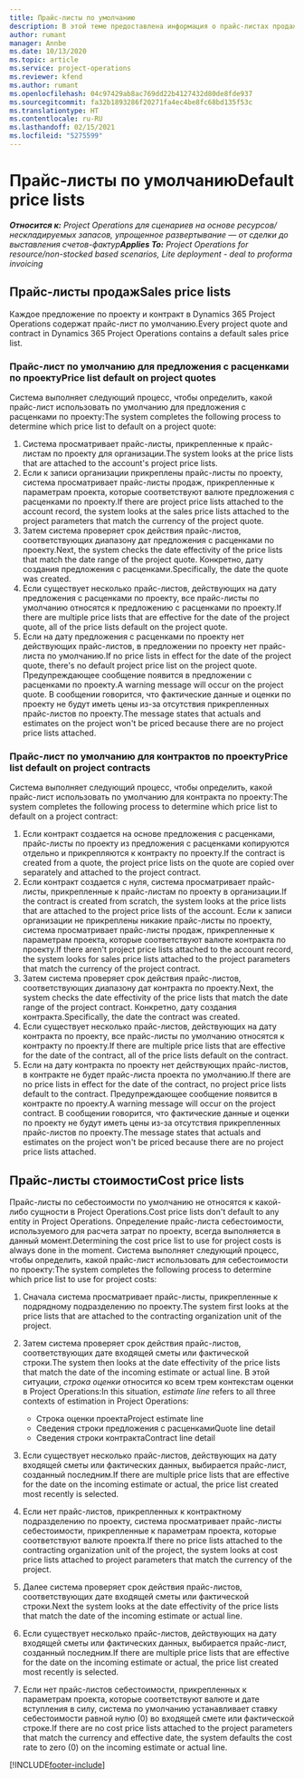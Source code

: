 ```yaml
---
title: Прайс-листы по умолчанию
description: В этой теме предоставлена информация о прайс-листах продаж и себестоимости по умолчанию в Project Operations.
author: rumant
manager: Annbe
ms.date: 10/13/2020
ms.topic: article
ms.service: project-operations
ms.reviewer: kfend
ms.author: rumant
ms.openlocfilehash: 04c97429ab8ac769dd22b4127432d80de8fde937
ms.sourcegitcommit: fa32b1893286f20271fa4ec4be8fc68bd135f53c
ms.translationtype: HT
ms.contentlocale: ru-RU
ms.lasthandoff: 02/15/2021
ms.locfileid: "5275599"
---
```

# <a name="default-price-lists"></a><span data-ttu-id="dba40-103">Прайс-листы по умолчанию</span><span class="sxs-lookup"><span data-stu-id="dba40-103">Default price lists</span></span>

<span data-ttu-id="dba40-104">_**Относится к:** Project Operations для сценариев на основе ресурсов/нескладируемых запасов, упрощенное развертывание — от сделки до выставления счетов-фактур_</span><span class="sxs-lookup"><span data-stu-id="dba40-104">_**Applies To:** Project Operations for resource/non-stocked based scenarios, Lite deployment - deal to proforma invoicing_</span></span>

## <a name="sales-price-lists"></a><span data-ttu-id="dba40-105">Прайс-листы продаж</span><span class="sxs-lookup"><span data-stu-id="dba40-105">Sales price lists</span></span>

<span data-ttu-id="dba40-106">Каждое предложение по проекту и контракт в Dynamics 365 Project Operations содержат прайс-лист по умолчанию.</span><span class="sxs-lookup"><span data-stu-id="dba40-106">Every project quote and contract in Dynamics 365 Project Operations contains a default sales price list.</span></span> 

### <a name="price-list-default-on-project-quotes"></a><span data-ttu-id="dba40-107">Прайс-лист по умолчанию для предложения с расценками по проекту</span><span class="sxs-lookup"><span data-stu-id="dba40-107">Price list default on project quotes</span></span>
<span data-ttu-id="dba40-108">Система выполняет следующий процесс, чтобы определить, какой прайс-лист использовать по умолчанию для предложения с расценками по проекту:</span><span class="sxs-lookup"><span data-stu-id="dba40-108">The system completes the following process to determine which price list to default on a project quote:</span></span>

1. <span data-ttu-id="dba40-109">Система просматривает прайс-листы, прикрепленные к прайс-листам по проекту для организации.</span><span class="sxs-lookup"><span data-stu-id="dba40-109">The system looks at the price lists that are attached to the account's project price lists.</span></span> 
2. <span data-ttu-id="dba40-110">Если к записи организации прикреплены прайс-листы по проекту, система просматривает прайс-листы продаж, прикрепленные к параметрам проекта, которые соответствуют валюте предложения с расценками по проекту.</span><span class="sxs-lookup"><span data-stu-id="dba40-110">If there are project price lists attached to the account record, the system looks at the sales price lists attached to the project parameters that match the currency of the project quote.</span></span>
3. <span data-ttu-id="dba40-111">Затем система проверяет срок действия прайс-листов, соответствующих диапазону дат предложения с расценками по проекту.</span><span class="sxs-lookup"><span data-stu-id="dba40-111">Next, the system checks the date effectivity of the price lists that match the date range of the project quote.</span></span> <span data-ttu-id="dba40-112">Конкретно, дату создания предложения с расценками.</span><span class="sxs-lookup"><span data-stu-id="dba40-112">Specifically, the date the quote was created.</span></span>
4. <span data-ttu-id="dba40-113">Если существует несколько прайс-листов, действующих на дату предложения с расценками по проекту, все прайс-листы по умолчанию относятся к предложению с расценками по проекту.</span><span class="sxs-lookup"><span data-stu-id="dba40-113">If there are multiple price lists that are effective for the date of the project quote, all of the price lists default on the project quote.</span></span>
5. <span data-ttu-id="dba40-114">Если на дату предложения с расценками по проекту нет действующих прайс-листов, в предложении по проекту нет прайс-листа по умолчанию.</span><span class="sxs-lookup"><span data-stu-id="dba40-114">If no price lists in effect for the date of the project quote, there's no default project price list on the project quote.</span></span> <span data-ttu-id="dba40-115">Предупреждающее сообщение появится в предложении с расценками по проекту.</span><span class="sxs-lookup"><span data-stu-id="dba40-115">A warning message will occur on the project quote.</span></span> <span data-ttu-id="dba40-116">В сообщении говорится, что фактические данные и оценки по проекту не будут иметь цены из-за отсутствия прикрепленных прайс-листов по проекту.</span><span class="sxs-lookup"><span data-stu-id="dba40-116">The message states that actuals and estimates on the project won't be priced because there are no project price lists attached.</span></span>

### <a name="price-list-default-on-project-contracts"></a><span data-ttu-id="dba40-117">Прайс-лист по умолчанию для контрактов по проекту</span><span class="sxs-lookup"><span data-stu-id="dba40-117">Price list default on project contracts</span></span> 
<span data-ttu-id="dba40-118">Система выполняет следующий процесс, чтобы определить, какой прайс-лист использовать по умолчанию для контракта по проекту:</span><span class="sxs-lookup"><span data-stu-id="dba40-118">The system completes the following process to determine which price list to default on a project contract:</span></span>

1. <span data-ttu-id="dba40-119">Если контракт создается на основе предложения с расценками, прайс-листы по проекту из предложения с расценками копируются отдельно и прикрепляются к контракту по проекту.</span><span class="sxs-lookup"><span data-stu-id="dba40-119">If the contract is created from a quote, the project price lists on the quote are copied over separately and attached to the project contract.</span></span>
2. <span data-ttu-id="dba40-120">Если контракт создается с нуля, система просматривает прайс-листы, прикрепленные к прайс-листам по проекту в организации.</span><span class="sxs-lookup"><span data-stu-id="dba40-120">If the contract is created from scratch, the system looks at the price lists that are attached to the project price lists of the account.</span></span> <span data-ttu-id="dba40-121">Если к записи организации не прикреплены никакие прайс-листы по проекту, система просматривает прайс-листы продаж, прикрепленные к параметрам проекта, которые соответствуют валюте контракта по проекту.</span><span class="sxs-lookup"><span data-stu-id="dba40-121">If there aren't project price lists attached to the account record, the system looks for sales price lists attached to the project parameters that match the currency of the project contract.</span></span>
4. <span data-ttu-id="dba40-122">Затем система проверяет срок действия прайс-листов, соответствующих диапазону дат контракта по проекту.</span><span class="sxs-lookup"><span data-stu-id="dba40-122">Next, the system checks the date effectivity of the price lists that match the date range of the project contract.</span></span> <span data-ttu-id="dba40-123">Конкретно, дату создания контракта.</span><span class="sxs-lookup"><span data-stu-id="dba40-123">Specifically, the date the contract was created.</span></span>
5. <span data-ttu-id="dba40-124">Если существует несколько прайс-листов, действующих на дату контракта по проекту, все прайс-листы по умолчанию относятся к контракту по проекту.</span><span class="sxs-lookup"><span data-stu-id="dba40-124">If there are multiple price lists that are effective for the date of the contract, all of the price lists default on the contract.</span></span>
6. <span data-ttu-id="dba40-125">Если на дату контракта по проекту нет действующих прайс-листов, в контракте не будет прайс-листа проекта по умолчанию.</span><span class="sxs-lookup"><span data-stu-id="dba40-125">If there are no price lists in effect for the date of the contract, no project price lists default to the contract.</span></span> <span data-ttu-id="dba40-126">Предупреждающее сообщение появится в контракте по проекту.</span><span class="sxs-lookup"><span data-stu-id="dba40-126">A warning message will occur on the project contract.</span></span> <span data-ttu-id="dba40-127">В сообщении говорится, что фактические данные и оценки по проекту не будут иметь цены из-за отсутствия прикрепленных прайс-листов по проекту.</span><span class="sxs-lookup"><span data-stu-id="dba40-127">The message states that actuals and estimates on the project won't be priced because there are no project price lists attached.</span></span>

## <a name="cost-price-lists"></a><span data-ttu-id="dba40-128">Прайс-листы стоимости</span><span class="sxs-lookup"><span data-stu-id="dba40-128">Cost price lists</span></span>

<span data-ttu-id="dba40-129">Прайс-листы по себестоимости по умолчанию не относятся к какой-либо сущности в Project Operations.</span><span class="sxs-lookup"><span data-stu-id="dba40-129">Cost price lists don't default to any entity in Project Operations.</span></span> <span data-ttu-id="dba40-130">Определение прайс-листа себестоимости, используемого для расчета затрат по проекту, всегда выполняется в данный момент.</span><span class="sxs-lookup"><span data-stu-id="dba40-130">Determining the cost price list to use for project costs is always done in the moment.</span></span> <span data-ttu-id="dba40-131">Система выполняет следующий процесс, чтобы определить, какой прайс-лист использовать для себестоимости по проекту:</span><span class="sxs-lookup"><span data-stu-id="dba40-131">The system completes the following process to determine which price list to use for project costs:</span></span>

1. <span data-ttu-id="dba40-132">Сначала система просматривает прайс-листы, прикрепленные к подрядному подразделению по проекту.</span><span class="sxs-lookup"><span data-stu-id="dba40-132">The system first looks at the price lists that are attached to the contracting organization unit of the project.</span></span>
2. <span data-ttu-id="dba40-133">Затем система проверяет срок действия прайс-листов, соответствующих дате входящей сметы или фактической строки.</span><span class="sxs-lookup"><span data-stu-id="dba40-133">The system then looks at the date effectivity of the price lists that match the date of the incoming estimate or actual line.</span></span> <span data-ttu-id="dba40-134">В этой ситуации, *строка оценки* относится ко всем трем контекстам оценки в Project Operations:</span><span class="sxs-lookup"><span data-stu-id="dba40-134">In this situation, *estimate line* refers to all three contexts of estimation in Project Operations:</span></span>

    - <span data-ttu-id="dba40-135">Строка оценки проекта</span><span class="sxs-lookup"><span data-stu-id="dba40-135">Project estimate line</span></span>
    - <span data-ttu-id="dba40-136">Сведения строки предложения с расценками</span><span class="sxs-lookup"><span data-stu-id="dba40-136">Quote line detail</span></span>
    - <span data-ttu-id="dba40-137">Сведения строки контракта</span><span class="sxs-lookup"><span data-stu-id="dba40-137">Contract line detail</span></span>
  
3. <span data-ttu-id="dba40-138">Если существует несколько прайс-листов, действующих на дату входящей сметы или фактических данных, выбирается прайс-лист, созданный последним.</span><span class="sxs-lookup"><span data-stu-id="dba40-138">If there are multiple price lists that are effective for the date on the incoming estimate or actual, the price list created most recently is selected.</span></span>
4. <span data-ttu-id="dba40-139">Если нет прайс-листов, прикрепленных к контрактному подразделению по проекту, система просматривает прайс-листы себестоимости, прикрепленные к параметрам проекта, которые соответствуют валюте проекта.</span><span class="sxs-lookup"><span data-stu-id="dba40-139">If there no price lists attached to the contracting organization unit of the project, the system looks at cost price lists attached to project parameters that match the currency of the project.</span></span>
5. <span data-ttu-id="dba40-140">Далее система проверяет срок действия прайс-листов, соответствующих дате входящей сметы или фактической строки.</span><span class="sxs-lookup"><span data-stu-id="dba40-140">Next the system looks at the date effectivity of the price lists that match the date of the incoming estimate or actual line.</span></span> 
6. <span data-ttu-id="dba40-141">Если существует несколько прайс-листов, действующих на дату входящей сметы или фактических данных, выбирается прайс-лист, созданный последним.</span><span class="sxs-lookup"><span data-stu-id="dba40-141">If there are multiple price lists that are effective for the date on the incoming estimate or actual, the price list created most recently is selected.</span></span>
7. <span data-ttu-id="dba40-142">Если нет прайс-листов себестоимости, прикрепленных к параметрам проекта, которые соответствуют валюте и дате вступления в силу, система по умолчанию устанавливает ставку себестоимости равной нулю (0) во входящей смете или фактической строке.</span><span class="sxs-lookup"><span data-stu-id="dba40-142">If there are no cost price lists attached to the project parameters that match the currency and effective date, the system defaults the cost rate to zero (0) on the incoming estimate or actual line.</span></span>


[!INCLUDE[footer-include](../includes/footer-banner.md)]